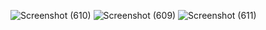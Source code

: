 ![Screenshot (610)](https://github.com/Prasannaverse13/passenconnect/assets/116105281/704b1f61-d17b-4abc-b00d-c202ef5d2994)
![Screenshot (609)](https://github.com/Prasannaverse13/passenconnect/assets/116105281/53bff3c5-12e4-49b1-ad05-d518f237509a)
![Screenshot (611)](https://github.com/Prasannaverse13/passenconnect/assets/116105281/badfda2d-0cc9-48ba-b493-a879ab2a19e2)



